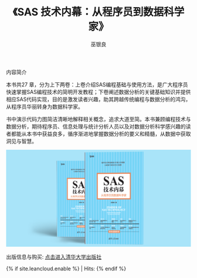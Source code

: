 ﻿---
layout: post
title: 《SAS 技术内幕：从程序员到数据科学家》
author: 巫银良
tags: [tag1 tag2]
excerpt: 本书共27 章，分为上下两卷：上卷介绍SAS编程基础与使用方法，是广大程序员快速掌握SAS编程技术的简明开发教程；下卷阐述数据分析的关键基础知识并提供相应SAS代码实现，目的是激发读者兴趣，助其跨越传统编程与数据分析的鸿沟，从程序员华...
category:
- 资讯 
image: 
  path: http://www.cnv4.com/images/sasinsider.png
  width: 1200
  height: 630
comments: true 
---

内容简介

本书共27 章，分为上下两卷：上卷介绍SAS编程基础与使用方法，是广大程序员快速掌握SAS编程技术的简明开发教程；下卷阐述数据分析的关键基础知识并提供相应SAS代码实现，目的是激发读者兴趣，助其跨越传统编程与数据分析的鸿沟，从程序员华丽转身为数据科学家。  

书中演示代码力图简洁清晰地解释相关概念，追求大道至简。本书兼顾编程技术与数据分析，期待程序员、信息处理与统计分析人员以及对数据分析科学感兴趣的读者都能从本书中获益良多，循序渐进地掌握数据分析的要义和精髓，从数据中获取洞见与智慧。    
<!--more-->
<img src='/images/sasinsider1200x630.png' alt="《SAS 技术内幕：从程序员到数据科学家》" style="border:none;background:none;widht:100%;height:auto;" />  
 
出版信息与购买: <a class="btn btn-default" href="http://www.tup.tsinghua.edu.cn/booksCenter/book_07768401.html">点击进入清华大学出版社</a>

{% if site.leancloud.enable %}
<span id="{{ page.url }}" class="leancloud_visitors" data-flag-title="{{ page.title }}">
<span class="post-meta-divider">|</span>
<span class="post-meta-item-text"> Hits:  </span>
<span class="leancloud-visitors-count"></span>
</span>
{% endif %} 